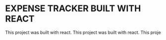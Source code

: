 # EXPENSE TRACKER BUILT WITH REACT

This project was built with react.
This project was built with react.
This proje



